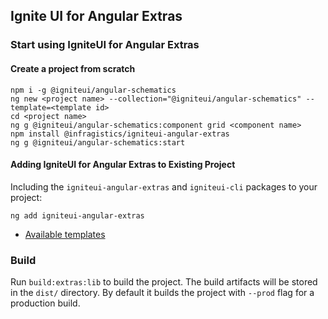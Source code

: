 ## Ignite UI for Angular Extras

### Start using IgniteUI for Angular Extras

#### Create a project from scratch
```
npm i -g @igniteui/angular-schematics
ng new <project name> --collection="@igniteui/angular-schematics" --template=<template id>
cd <project name>
ng g @igniteui/angular-schematics:component grid <component name>
npm install @infragistics/igniteui-angular-extras
ng g @igniteui/angular-schematics:start
```

#### Adding IgniteUI for Angular Extras to Existing Project

Including the `igniteui-angular-extras` and `igniteui-cli` packages to your project:

```
ng add igniteui-angular-extras
```

* [Available templates](https://www.infragistics.com/products/ignite-ui-angular/angular/components/general/cli-overview.html#add-template)

### Build

Run `build:extras:lib` to build the project. The build artifacts will be stored in the `dist/` directory. By default it builds the project with `--prod` flag for a production build.